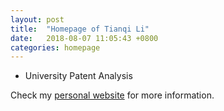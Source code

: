 ```yaml
---
layout: post
title:  "Homepage of Tianqi Li"
date:   2018-08-07 11:05:43 +0800
categories: homepage
---
```


* University Patent Analysis

Check my [personal website][personal-website] for more information.

[personal-website]:
www.tianqili.org
